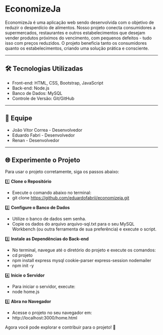 # EconomizeJa
EconomizeJa é uma aplicação web sendo desenvolvida com o objetivo de reduzir o desperdício de alimentos. Nosso projeto conecta consumidores a supermercados, restaurantes e outros estabelecimentos que desejam vender produtos próximos do vencimento, com pequenos defeitos - tudo isso com preços reduzidos. O projeto beneficia tanto os consumidores quanto os estabelecimentos, criando uma solução prática e consciente.

***

## 🛠 Tecnologias Utilizadas
+ Front-end: HTML, CSS, Bootstrap, JavaScript
+ Back-end: Node.js
+ Banco de Dados: MySQL
+ Controle de Versão: Git/GitHub

***

## 👥 Equipe
+ João Vitor Correa - Desenvolvedor
+ Eduardo Fabri - Desenvolvedor
+ Renan - Desenvolvedor

***

## 🌐 Experimente o Projeto
Para usar o projeto corretamente, siga os passos abaixo:

1️⃣ <b>Clone o Repositório</b>
+ Execute o comando abaixo no terminal:
+ git clone https://github.com/eduardofabrii/economizeja.git

2️⃣ <b>Configure o Banco de Dados</b>
+ Utilize o banco de dados sem senha.
+ Copie os dados do arquivo arquivo-sql.txt para o seu MySQL Workbench (ou outra ferramenta de sua preferência) e execute o script.

3️⃣ <b>Instale as Dependências do Back-end</b>
+ No terminal, navegue até o diretório do projeto e execute os comandos:
+ cd projeto
+ npm install express mysql cookie-parser express-session nodemailer
+ npm init -y

4️⃣ <b>Inicie o Servidor</b>
+ Para iniciar o servidor, execute:
+ node home.js

5️⃣ <b>Abra no Navegador</b>
+ Acesse o projeto no seu navegador em:
+ http://localhost:3000/home.html

Agora você pode explorar e contribuir para o projeto! 🌟
